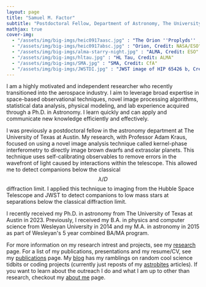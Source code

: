 ```yaml
---
layout: page
title: "Samuel M. Factor"
subtitle: "Postdoctoral Fellow, Department of Astronomy, The University of Texas at Austin"
mathjax: true
cover-img:
  - "/assets/img/big-imgs/heic0917aasc.jpg" : "The Orion ''Proplyds'' , Credit: NASA/ESO"
  - "/assets/img/big-imgs/heic0917absc.jpg" : "Orion, Credit: NASA/ESO"
  - "/assets/img/big-imgs/alma-starry-night.jpg" : "ALMA, Credit: ESO"
  - "/assets/img/big-imgs/hltau.jpg" : "HL Tau, Credit: ALMA"
  - "/assets/img/big-imgs/SMA.jpg" : "SMA, Credit: CfA"
  - "/assets/img/big-imgs/JWSTDI.jpg" : "JWST image of HIP 65426 b, Credit: NASA/ESA/CSA, A. Carter (UCSC), the ERS 1386 team, and A. Pagan (STScI)"
---
```


I am a highly motivated and independent researcher who recently transitioned into the aerospace industry. I aim to leverage broad expertise in space-based observational techniques, novel image processing algorithms, statistical data analysis, physical modeling, and lab experience acquired through a Ph.D. in Astronomy. I learn quickly and can apply and communicate new knowledge efficiently and effectively.

I was previously a postdoctoral fellow in the astronomy department at The University of Texas at Austin. My research, with Professor Adam Kraus, focused on using a novel image analysis technique called kernel-phase interferometry to directly image brown dwarfs and extrasolar planets. This technique uses self-calibrating observables to remove errors in the wavefront of light caused by interactions within the telescope. This allowed me to detect companions below the classical $$ \lambda/D $$ diffraction limit. I applied this technique to imaging from the Hubble Space Telescope and JWST to detect companions to low mass stars at separations below the classical diffraction limit. 

I recently received my Ph.D. in astronomy from The University of Texas at Austin in 2023. Previously, I received my B.A. in physics and computer science from Wesleyan University in 2014 and my M.A. in astronomy in 2015 as part of Wesleyan's 5 year combined BA/MA program.

For more information on my research intrest and projects, see my [research](/research) page. For a list of my publications, presentations and my resume/CV, see my [publications](/publications) page. 
My [blog](/blog) has my ramblings on random cool science tidbits or coding projects (currently just reposts of my [astrobites](https://astrobites.org/author/sfactor/) articles).
If you want to learn about the outreach I do and what I am up to other than research, checkout my [about me](/aboutme) page.
